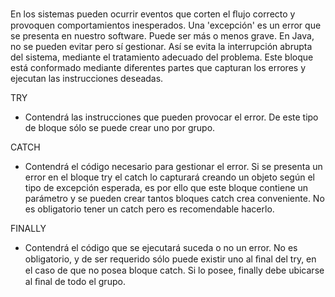 En los sistemas pueden ocurrir eventos que corten el ﬂujo correcto y provoquen comportamientos inesperados.
Una 'excepción' es un error que se presenta en  nuestro software. Puede ser más o menos grave.
En Java, no se pueden evitar pero sí gestionar. Así  se evita la interrupción abrupta del sistema,  mediante el tratamiento adecuado del problema.
Este bloque está conformado mediante diferentes partes que capturan los  errores y ejecutan las instrucciones deseadas.

TRY
- Contendrá las instrucciones que pueden  provocar el error. De este tipo de bloque sólo se  puede crear uno por grupo.

CATCH
- Contendrá el código necesario para gestionar el  error. Si se presenta un error en el bloque try el  catch lo capturará creando un objeto según el  tipo de excepción esperada, es por ello que este  bloque contiene un parámetro y se pueden crear  tantos bloques catch crea conveniente.
No es obligatorio tener un catch pero es  recomendable hacerlo.

FINALLY
- Contendrá el código que se ejecutará suceda o  no un error. No es obligatorio, y de ser requerido  sólo puede existir uno al ﬁnal del try, en el caso  de que no posea bloque catch. Si lo posee,  finally debe ubicarse al ﬁnal de todo el grupo.